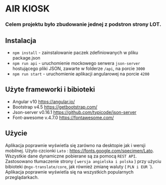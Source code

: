 #  AIR KIOSK

### Celem projektu było zbudowanie jednej z podstron strony LOT.

## Instalacja

* `npm install` - zainstalowanie paczek zdefiniowanych w pliku package.json
* `npm run api` - uruchomienie mockowego serwera `json-server` hostującego pliki JSON, zawarte w folderze `/api`, na porcie `3000`
* `npm run start` - uruchomienie aplikacji angularowej na porcie `4200`

## Użyte frameworki i bibioteki

* Angular v10 https://angular.io/
* Bootstrap v4.5 https://getbootstrap.com/
* Json-server v0.16.1 https://github.com/typicode/json-server
* Font-awesome v.4.7.0  https://fontawesome.com/

## Użycie

Aplikacja poprawnie wyświetla się zarówno na desktopie jak i wersji mobilnej.
Użyto czcionki `Lato` : https://fonts.google.com/specimen/Lato. Wszystkie dane dynamiczne pobierane są za pomocą `REST API`.
Zastosowano tłumaczenie strony ( `wersja angielska i polska` ) przy użyciu bibioteki 
`@ngx-translate/core`, jak również zmianę waluty ( `PLN i EUR` `).
Aplikacja poprawnie wyświetla się na wszystkich popularnych przeglądarkach.

